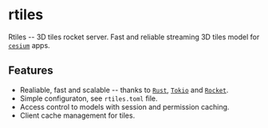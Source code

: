 # rtiles
Rtiles -- 3D tiles rocket server.  Fast and reliable streaming 3D tiles model for [`cesium`](https://github.com/CesiumGS/cesium) apps. 

## Features
- Realiable, fast and scalable -- thanks to [`Rust`](https://github.com/rust-lang/rust), [`Tokio`](https://github.com/tokio-rs/tokio) and [`Rocket`](https://github.com/SergioBenitez/Rocket).
- Simple configuraton, see `rtiles.toml` file.
- Access control to models with session and permission caching.
- Сlient cache management for tiles.
